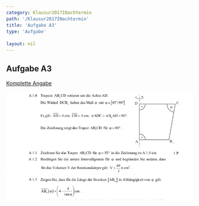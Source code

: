 ```yaml
---
category: Klausur2017INachtermin
path: '/Klausur2017INachtermin'
title: 'Aufgabe A3'
type: 'Aufgabe'

layout: nil
---
```


## Aufgabe A3
<p> <a href="https://www.isb.bayern.de/download/19895/2017_mi_nt.pdf"> Komplette Angabe </a> </p>
<img src="./Aufgabenstellungen/2017_mi_nt/2017_mi_nt_a1_1.png">
<img src="./Aufgabenstellungen/2017_mi_nt/2017_mi_nt_a1_2.png">


